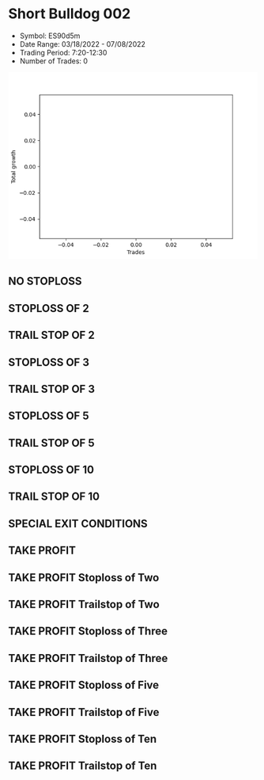 # Short Bulldog 002 
- Symbol: ES90d5m
- Date Range: 03/18/2022 - 07/08/2022
- Trading Period: 7:20-12:30
- Number of Trades: 0

![Plot](ShortBulldog002ES90d5m.png)
## NO STOPLOSS









## STOPLOSS OF 2









## TRAIL STOP OF 2









## STOPLOSS OF 3









## TRAIL STOP OF 3









## STOPLOSS OF 5









## TRAIL STOP OF 5









## STOPLOSS OF 10









## TRAIL STOP OF 10









## SPECIAL EXIT CONDITIONS 


## TAKE PROFIT






## TAKE PROFIT Stoploss of Two






## TAKE PROFIT Trailstop of Two






## TAKE PROFIT Stoploss of Three






## TAKE PROFIT Trailstop of Three






## TAKE PROFIT Stoploss of Five






## TAKE PROFIT Trailstop of Five






## TAKE PROFIT Stoploss of Ten






## TAKE PROFIT Trailstop of Ten




